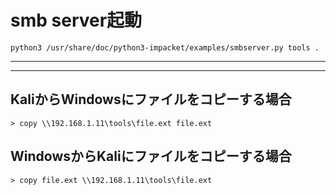 # smb server起動
```
python3 /usr/share/doc/python3-impacket/examples/smbserver.py tools .
```
---
---
## KaliからWindowsにファイルをコピーする場合
```
> copy \\192.168.1.11\tools\file.ext file.ext
```

## WindowsからKaliにファイルをコピーする場合
```
> copy file.ext \\192.168.1.11\tools\file.ext
```
